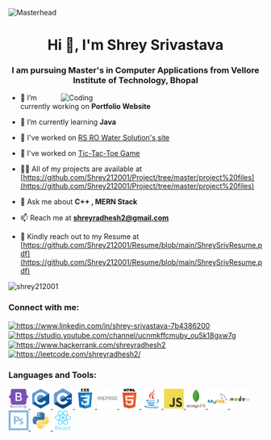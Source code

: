 ![Masterhead](https://as2.ftcdn.net/v2/jpg/03/60/88/11/1000_F_360881182_9HDcd9w9zBk3QWqfRA83WR4oyiVFC4YB.jpg)
<h1 align="center">Hi 👋, I'm Shrey Srivastava</h1>
<h3 align="center">I am pursuing Master's in Computer Applications from Vellore Institute of Technology, Bhopal</h3>

<img align="right" alt="Coding" width="400" src="https://media.istockphoto.com/id/1157772221/vector/online-resume-job-searching-concept-vector-design-graphic-flat-cartoon-illustration.jpg?s=612x612&w=0&k=20&c=1OXptNjZGidCkc5gtKb83kRr5yOLhlsBv9cPlirgxso=">

- 🔭 I’m currently working on **Portfolio Website**

- 🌱 I’m currently learning **Java**

- 👯 I've worked on [RS RO Water Solution's site](https://rsrowatersolution.info/)
- 👯 I've worked on [Tic-Tac-Toe Game](https://shrey212001.github.io/Game-Tic-Tac-Toe-/)

- 👨‍💻 All of my projects are available at [https://github.com/Shrey212001/Project/tree/master/project%20files](https://github.com/Shrey212001/Project/tree/master/project%20files)

- 💬 Ask me about **C++ , MERN Stack**

- 📫 Reach me at **shreyradhesh2@gmail.com**

- 📄 Kindly reach out to my Resume at [https://github.com/Shrey212001/Resume/blob/main/ShreySrivResume.pdf](https://github.com/Shrey212001/Resume/blob/main/ShreySrivResume.pdf)

<p align="left"> <img src="https://komarev.com/ghpvc/?username=shrey212001&label=Profile%20views&color=0e75b6&style=flat" alt="shrey212001" /> </p>

<p align="left"> <a href="https://github.com/ryo-ma/github-profile-trophy">
</a> </p>

<h3 align="left">Connect with me:</h3>
<p align="left">
<a href="https://linkedin.com/in/shrey-srivastava-7b4386200" target="blank"><img align="center" src="https://raw.githubusercontent.com/rahuldkjain/github-profile-readme-generator/master/src/images/icons/Social/linked-in-alt.svg" alt="https://www.linkedin.com/in/shrey-srivastava-7b4386200" height="30" width="40" /></a>
<a href="https://studio.youtube.com/channel/ucnmkffcmuby_ou5k18gxw7g" target="blank"><img align="center" src="https://raw.githubusercontent.com/rahuldkjain/github-profile-readme-generator/master/src/images/icons/Social/youtube.svg" alt="https://studio.youtube.com/channel/ucnmkffcmuby_ou5k18gxw7g" height="30" width="40" /></a>
<a href="https://www.hackerrank.com/shreyradhesh2" target="blank"><img align="center" src="https://raw.githubusercontent.com/rahuldkjain/github-profile-readme-generator/master/src/images/icons/Social/hackerrank.svg" alt="https://www.hackerrank.com/shreyradhesh2" height="30" width="40" /></a>
<a href="https://leetcode.com/shreyradhesh2/" target="blank"><img align="center" src="https://raw.githubusercontent.com/rahuldkjain/github-profile-readme-generator/master/src/images/icons/Social/leet-code.svg" alt="https://leetcode.com/shreyradhesh2/" height="30" width="40" /></a>
</p>

<h3 align="left">Languages and Tools:</h3>
<p align="left"> <a href="https://getbootstrap.com" target="_blank" rel="noreferrer"> <img src="https://raw.githubusercontent.com/devicons/devicon/master/icons/bootstrap/bootstrap-plain-wordmark.svg" alt="bootstrap" width="40" height="40"/> </a> <a href="https://www.cprogramming.com/" target="_blank" rel="noreferrer"> <img src="https://raw.githubusercontent.com/devicons/devicon/master/icons/c/c-original.svg" alt="c" width="40" height="40"/> </a> <a href="https://www.w3schools.com/cpp/" target="_blank" rel="noreferrer"> <img src="https://raw.githubusercontent.com/devicons/devicon/master/icons/cplusplus/cplusplus-original.svg" alt="cplusplus" width="40" height="40"/> </a> <a href="https://www.w3schools.com/css/" target="_blank" rel="noreferrer"> <img src="https://raw.githubusercontent.com/devicons/devicon/master/icons/css3/css3-original-wordmark.svg" alt="css3" width="40" height="40"/> </a> <a href="https://expressjs.com" target="_blank" rel="noreferrer"> <img src="https://raw.githubusercontent.com/devicons/devicon/master/icons/express/express-original-wordmark.svg" alt="express" width="40" height="40"/> </a> <a href="https://www.w3.org/html/" target="_blank" rel="noreferrer"> <img src="https://raw.githubusercontent.com/devicons/devicon/master/icons/html5/html5-original-wordmark.svg" alt="html5" width="40" height="40"/> </a> <a href="https://www.java.com" target="_blank" rel="noreferrer"> <img src="https://raw.githubusercontent.com/devicons/devicon/master/icons/java/java-original.svg" alt="java" width="40" height="40"/> </a> <a href="https://developer.mozilla.org/en-US/docs/Web/JavaScript" target="_blank" rel="noreferrer"> <img src="https://raw.githubusercontent.com/devicons/devicon/master/icons/javascript/javascript-original.svg" alt="javascript" width="40" height="40"/> </a> <a href="https://www.mongodb.com/" target="_blank" rel="noreferrer"> <img src="https://raw.githubusercontent.com/devicons/devicon/master/icons/mongodb/mongodb-original-wordmark.svg" alt="mongodb" width="40" height="40"/> </a> <a href="https://www.mysql.com/" target="_blank" rel="noreferrer"> <img src="https://raw.githubusercontent.com/devicons/devicon/master/icons/mysql/mysql-original-wordmark.svg" alt="mysql" width="40" height="40"/> </a> <a href="https://nodejs.org" target="_blank" rel="noreferrer"> <img src="https://raw.githubusercontent.com/devicons/devicon/master/icons/nodejs/nodejs-original-wordmark.svg" alt="nodejs" width="40" height="40"/> </a> <a href="https://www.photoshop.com/en" target="_blank" rel="noreferrer"> <img src="https://raw.githubusercontent.com/devicons/devicon/master/icons/photoshop/photoshop-line.svg" alt="photoshop" width="40" height="40"/> </a> <a href="https://www.python.org" target="_blank" rel="noreferrer"> <img src="https://raw.githubusercontent.com/devicons/devicon/master/icons/python/python-original.svg" alt="python" width="40" height="40"/> </a> <a href="https://reactjs.org/" target="_blank" rel="noreferrer"> <img src="https://raw.githubusercontent.com/devicons/devicon/master/icons/react/react-original-wordmark.svg" alt="react" width="40" height="40"/> </a> </p>
